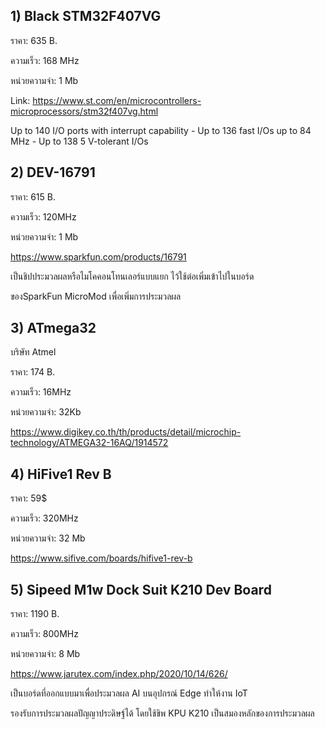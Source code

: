 ## 1) Black STM32F407VG

ราคา: 635 B.

ความเร็ว: 168 MHz

หน่วยความจำ: 1 Mb

Link: https://www.st.com/en/microcontrollers-microprocessors/stm32f407vg.html

Up to 140 I/O ports with interrupt capability
    - Up to 136 fast I/Os up to 84 MHz
    - Up to 138 5 V-tolerant I/Os

## 2) DEV-16791

ราคา: 615 B.

ความเร็ว: 120MHz

หน่วยความจำ: 1 Mb

https://www.sparkfun.com/products/16791

เป็นชิปประมวลผลหรือไมโคคอนโทนเลอร์แบบแยก ไว้ใช้ต่อเพิ่มเข้าไปในบอร์ด

ของSparkFun MicroMod เพื่อเพิ่มการประมวลผล

## 3) ATmega32

บริษัท Atmel

ราคา: 174 B.

ความเร็ว: 16MHz

หน่วยความจำ: 32Kb

https://www.digikey.co.th/th/products/detail/microchip-technology/ATMEGA32-16AQ/1914572

## 4) HiFive1 Rev B

ราคา: 59$

ความเร็ว: 320MHz

หน่วยความจำ: 32 Mb

https://www.sifive.com/boards/hifive1-rev-b

## 5) Sipeed M1w Dock Suit K210 Dev Board

ราคา: 1190 B.

ความเร็ว: 800MHz

หน่วยความจำ: 8 Mb

https://www.jarutex.com/index.php/2020/10/14/626/

เป็นบอร์ดที่ออกแบบมาเพื่อประมวลผล AI บนอุปกรณ์ Edge ทำให้งาน IoT

รองรับการประมวลผลปัญญาประดิษฐ์ได้ โดยใช้ขิพ KPU K210 เป็นสมองหลักของการประมวลผล
